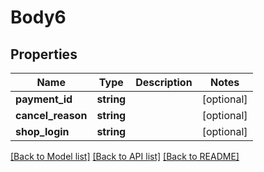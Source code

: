 # Body6

## Properties
Name | Type | Description | Notes
------------ | ------------- | ------------- | -------------
**payment_id** | **string** |  | [optional] 
**cancel_reason** | **string** |  | [optional] 
**shop_login** | **string** |  | [optional] 

[[Back to Model list]](../../README.md#documentation-for-models) [[Back to API list]](../../README.md#documentation-for-api-endpoints) [[Back to README]](../../README.md)

